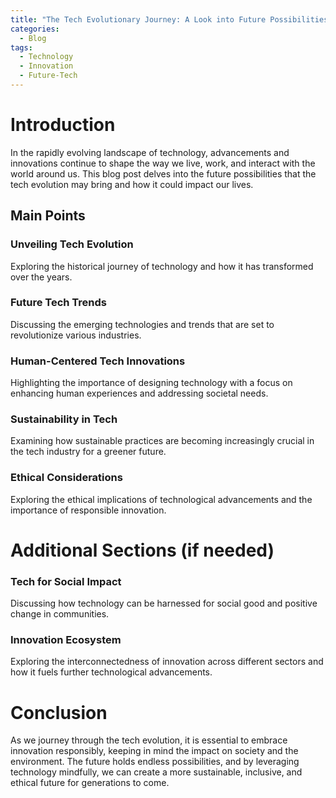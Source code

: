 ```yaml
---
title: "The Tech Evolutionary Journey: A Look into Future Possibilities"
categories:
  - Blog
tags:
  - Technology
  - Innovation
  - Future-Tech
---
```


# Introduction
In the rapidly evolving landscape of technology, advancements and innovations continue to shape the way we live, work, and interact with the world around us. This blog post delves into the future possibilities that the tech evolution may bring and how it could impact our lives.

## Main Points
### Unveiling Tech Evolution
Exploring the historical journey of technology and how it has transformed over the years.

### Future Tech Trends
Discussing the emerging technologies and trends that are set to revolutionize various industries.

### Human-Centered Tech Innovations
Highlighting the importance of designing technology with a focus on enhancing human experiences and addressing societal needs.

### Sustainability in Tech
Examining how sustainable practices are becoming increasingly crucial in the tech industry for a greener future.

### Ethical Considerations
Exploring the ethical implications of technological advancements and the importance of responsible innovation.

# Additional Sections (if needed)
### Tech for Social Impact
Discussing how technology can be harnessed for social good and positive change in communities.

### Innovation Ecosystem
Exploring the interconnectedness of innovation across different sectors and how it fuels further technological advancements.

# Conclusion
As we journey through the tech evolution, it is essential to embrace innovation responsibly, keeping in mind the impact on society and the environment. The future holds endless possibilities, and by leveraging technology mindfully, we can create a more sustainable, inclusive, and ethical future for generations to come.